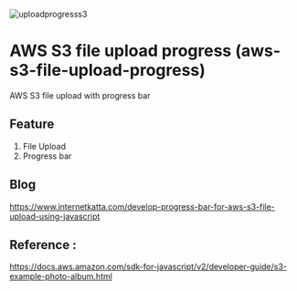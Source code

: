 ![uploadprogresss3](https://user-images.githubusercontent.com/3996105/131509210-485013db-a47f-4a63-9dcd-ca449b3c9d10.png)


# AWS S3 file upload progress (aws-s3-file-upload-progress)
AWS S3 file upload with progress bar 

## Feature 
1. File Upload 
2. Progress bar 

## Blog 
https://www.internetkatta.com/develop-progress-bar-for-aws-s3-file-upload-using-javascript

## Reference : 
https://docs.aws.amazon.com/sdk-for-javascript/v2/developer-guide/s3-example-photo-album.html
